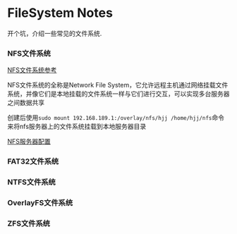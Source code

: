 # FileSystem Notes

开个坑，介绍一些常见的文件系统.

### NFS文件系统
[NFS文件系统参考](https://docs.redhat.com/zh_hans/documentation/red_hat_enterprise_linux/7/html/storage_administration_guide/ch-nfs#ch-nfs)

NFS文件系统的全称是Network File System，它允许远程主机通过网络挂载文件系统，并像它们是本地挂载的文件系统一样与它们进行交互，可以实现多台服务器之间数据共享

创建后使用`sudo mount 192.168.189.1:/overlay/nfs/hjj /home/hjj/nfs`命令来将nfs服务器上的文件系统挂载到本地服务器目录

[NFS服务器配置](https://www.cnblogs.com/zeq912/p/9606105.html)

### FAT32文件系统

### NTFS文件系统

### OverlayFS文件系统

### ZFS文件系统